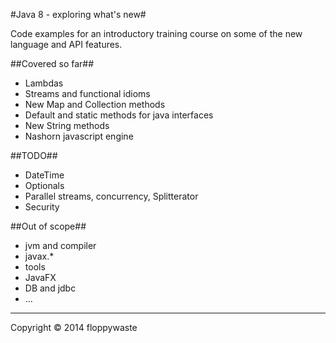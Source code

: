 #Java 8 - exploring what's new#

Code examples for an introductory training course on some of the new language and API features.

##Covered so far##

* Lambdas
* Streams and functional idioms 
* New Map and Collection methods
* Default and static methods for java interfaces
* New String methods
* Nashorn javascript engine

##TODO##
* DateTime
* Optionals
* Parallel streams, concurrency, Splitterator
* Security

##Out of scope##
* jvm and compiler
* javax.*
* tools
* JavaFX
* DB and jdbc
* ...

___
Copyright &copy; 2014 floppywaste



